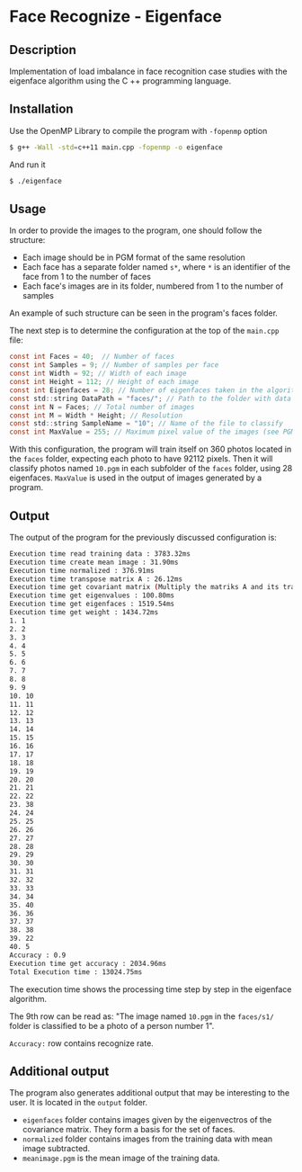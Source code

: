 # Face Recognize - Eigenface

## Description

Implementation of load imbalance in face recognition case studies with the eigenface algorithm using the C ++ programming language.

## Installation

Use the OpenMP Library to compile the program with `-fopenmp` option

```bash
$ g++ -Wall -std=c++11 main.cpp -fopenmp -o eigenface
```
And run it
```bash
$ ./eigenface
```

## Usage

In order to provide the images to the program, one should follow the structure:

* Each image should be in PGM format of the same resolution
* Each face has a separate folder named `s*`, where `*` is an identifier of the face from 1 to the number of faces
* Each face's images are in its folder, numbered from 1 to the number of samples

An example of such structure can be seen in the program's faces folder.

The next step is to determine the configuration at the top of the `main.cpp` file:

```c
const int Faces = 40;  // Number of faces
const int Samples = 9; // Number of samples per face
const int Width = 92; // Width of each image
const int Height = 112; // Height of each image
const int Eigenfaces = 28; // Number of eigenfaces taken in the algorithm
const std::string DataPath = "faces/"; // Path to the folder with data
const int N = Faces; // Total number of images
const int M = Width * Height; // Resolution
const std::string SampleName = "10"; // Name of the file to classify
const int MaxValue = 255; // Maximum pixel value of the images (see PGM format specification)
```

With this configuration, the program will train itself on 360 photos located in the `faces` folder, expecting each photo to have 92112 pixels. Then it will classify photos named `10.pgm` in each subfolder of the `faces` folder, using 28 eigenfaces. `MaxValue` is used in the output of images generated by a program.

## Output
The output of the program for the previously discussed configuration is:
```bash
Execution time read training data : 3783.32ms
Execution time create mean image : 31.90ms
Execution time normalized : 376.91ms
Execution time transpose matrix A : 26.12ms
Execution time get covariant matrix (Multiply the matriks A and its transpose) : 3650.40ms
Execution time get eigenvalues : 100.80ms
Execution time get eigenfaces : 1519.54ms
Execution time get weight : 1434.72ms
1. 1
2. 2
3. 3
4. 4
5. 5
6. 6
7. 7
8. 8
9. 9
10. 10
11. 11
12. 12
13. 13
14. 14
15. 15
16. 16
17. 17
18. 18
19. 19
20. 20
21. 21
22. 22
23. 38
24. 24
25. 25
26. 26
27. 27
28. 28
29. 29
30. 30
31. 31
32. 32
33. 33
34. 34
35. 40
36. 36
37. 37
38. 38
39. 22
40. 5
Accuracy : 0.9
Execution time get accuracy : 2034.96ms
Total Execution time : 13024.75ms

```
The execution time shows the processing time step by step in the eigenface algorithm.

The 9th row can be read as: "The image named `10.pgm` in the `faces/s1/` folder is classified to be a photo of a person number 1".

`Accuracy:` row contains recognize rate.

## Additional output
The program also generates additional output that may be interesting to the user. It is located in the `output` folder.

* `eigenfaces` folder contains images given by the eigenvectros of the covariance matrix. They form a basis for the set of faces.
* `normalized` folder contains images from the training data with mean image subtracted.
* `meanimage.pgm` is the mean image of the training data.